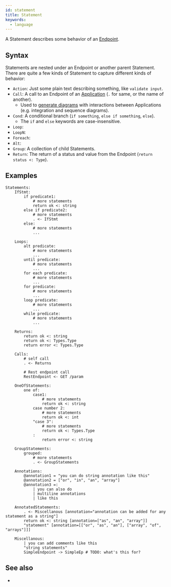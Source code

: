 ```yaml
---
id: statement
title: Statement
keywords:
  - language
---
```


A Statement describes some behavior of an [Endpoint](./endpoint.md).

## Syntax

Statements are nested under an Endpoint or another parent Statement. There are quite a few kinds of Statement to capture different kinds of behavior:

- `Action`: Just some plain text describing something, like `validate input`.
- `Call`: A call to an Endpoint of an [Application](./application.md) (`.` for same, or the name of another).
  - Used to [generate diagrams](../gen-diagram.md) with interactions between Applications (e.g. integration and sequence diagrams).
- `Cond`: A conditional branch (`if something`, `else if something`, `else`).
  - The `if` and `else` keywords are case-insensitive.
- `Loop`:
- `LoopN`:
- `Foreach`:
- `Alt`:
- `Group`: A collection of child Statements.
- `Return`: The return of a status and value from the Endpoint (`return status <: Type`).

## Examples

```sysl
Statements:
    IfStmt:
        if predicate1:
            # more statements
            return ok <: string
        else if predicate2:
            # more statements
            . <- IfStmt
        else:
            # more statements
            ...

    Loops:
        alt predicate:
            # more statements
            ...
        until predicate:
            # more statements
            ...
        for each predicate:
            # more statements
            ...
        for predicate:
            # more statements
            ...
        loop predicate:
            # more statements
            ...
        while predicate:
            # more statements
            ...

    Returns:
        return ok <: string
        return ok <: Types.Type
        return error <: Types.Type

    Calls:
        # self call
        . <- Returns

        # Rest endpoint call
        RestEndpoint <- GET /param

    OneOfStatements:
        one of:
            case1:
                # more statements
                return ok <: string
            case number 2:
                # more statements
                return ok <: int
            "case 3":
                # more statements
                return ok <: Types.Type
            :
                return error <: string

    GroupStatements:
        grouped:
            # more statements
            . <- GroupStatements

    Annotations:
        @annotation1 = "you can do string annotation like this"
        @annotation2 = ["or", "in", "an", "array"]
        @annotation3 =:
            | you can also do
            | multiline annotations
            | like this

    AnnotatedStatements:
        . <- Miscellanous [annotation="annotation can be added for any statement as a string"]
        return ok <: string [annotation=["as", "an", "array"]]
        "statement" [annotation=[["or", "as", "an"], ["array", "of", "arrays"]]]

    Miscellanous:
        | you can add comments like this
        "string statements"
        SimpleEndpoint -> SimpleEp # TODO: what's this for?
```

## See also

-
